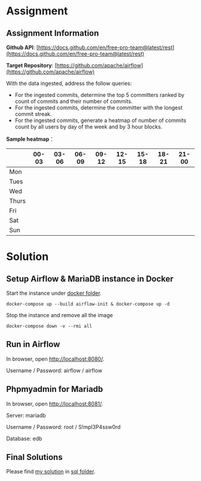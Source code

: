 # Assignment

## Assignment Information
**Github API**: [https://docs.github.com/en/free-pro-team@latest/rest](https://docs.github.com/en/free-pro-team@latest/rest)

**Target Repository**: [https://github.com/apache/airflow](https://github.com/apache/airflow)


With the data ingested, address the follow queries:
- For the ingested commits, determine the top 5 committers ranked by count of commits and their number of commits.
- For the ingested commits, determine the committer with the longest commit streak.
- For the ingested commits, generate a heatmap of number of commits count by all users by day of the week and by 3 hour blocks.



**Sample heatmap**：

|        | 00-03 | 03-06 | 06-09 | 09-12 | 12-15 | 15-18 | 18-21 | 21-00 |
|--------|-------|-------|-------|-------|-------|-------|-------|-------|
| Mon    |       |       |       |       |       |       |       |       |
| Tues   |       |       |       |       |       |       |       |       |
| Wed    |       |       |       |       |       |       |       |       |
| Thurs  |       |       |       |       |       |       |       |       |
| Fri    |       |       |       |       |       |       |       |       |
| Sat    |       |       |       |       |       |       |       |       |
| Sun    |       |       |       |       |       |       |       |       |


# Solution

## Setup Airflow & MariaDB instance in Docker

Start the instance under [docker folder](./docker/).
```shell
docker-compose up --build airflow-init & docker-compose up -d
```

Stop the instance and remove all the image
```shell
docker-compose down -v --rmi all
```

## Run in Airflow
In browser, open [http://localhost:8080/](http://localhost:8080/).

Username / Password: airflow / airflow


## Phpmyadmin for Mariadb
In browser, open [http://localhost:8081/](http://localhost:8081/).

Server: mariadb

Username / Password: root / S!mpl3P4ssw0rd

Database: edb


## Final Solutions
Please find [my solution](./sql/solutions.sql) in [sql folder](./sql/).



